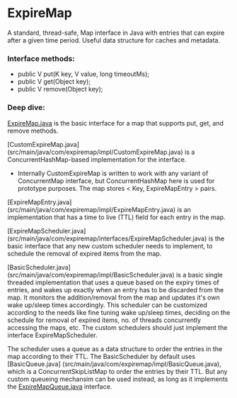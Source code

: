 # ExpireMap

A standard, thread-safe, Map interface in Java with entries that can expire after a given time period. Useful data structure for caches and metadata.


### Interface methods:

* public V put(K key, V value, long timeoutMs);
* public V get(Object key);
* public V remove(Object key);

### Deep dive:

[ExpireMap.java](src/main/java/com/expiremap/interfaces/ExpireMap.java) is the basic interface for a map that supports put, get, and remove methods.

[CustomExpireMap.java] (src/main/java/com/expiremap/impl/CustomExpireMap.java) is a ConcurrentHashMap-based implementation for the interface.

- Internally CustomExpireMap is written to work with any variant of ConcurrentMap interface, but ConcurrentHashMap here is used for prototype purposes.
The map stores < Key, ExpireMapEntry > pairs.

[ExpireMapEntry.java] (src/main/java/com/expiremap/impl/ExpireMapEntry.java) is an implementation that has a time to live (TTL) field for each entry in the map.

[ExpireMapScheduler.java] (src/main/java/com/expiremap/interfaces/ExpireMapScheduler.java) is the basic interface that any new custom scheduler needs to implement,
to schedule the removal of expired items from the map.

[BasicScheduler.java] (src/main/java/com/expiremap/impl/BasicScheduler.java) is a basic single threaded implementation that uses a queue based on the expiry times of entries,
and wakes up exactly when an entry has to be discarded from the map. It monitors the addition/removal from the map and updates it's own wake up/sleep times accordingly.
This scheduler can be customized according to the needs like fine tuning wake up/sleep times, deciding on the schedule for removal of expired items, no. of threads concurrently accessing the maps, etc.
The custom schedulers should just implement the interface ExpireMapScheduler.

The scheduler uses a queue as a data structure to order the entries in the map according to their TTL. The BasicScheduler by default uses [BasicQueue.java] (src/main/java/com/expiremap/impl/BasicQueue.java),
which is a ConcurrentSkipListMap to order the entries by their TTL. But any custom queueing mechansim can be used instead, as long as it implements the [ExpireMapQueue.java](src/main/java/com/expiremap/interfaces/ExpireMapQueue.java) interface.
